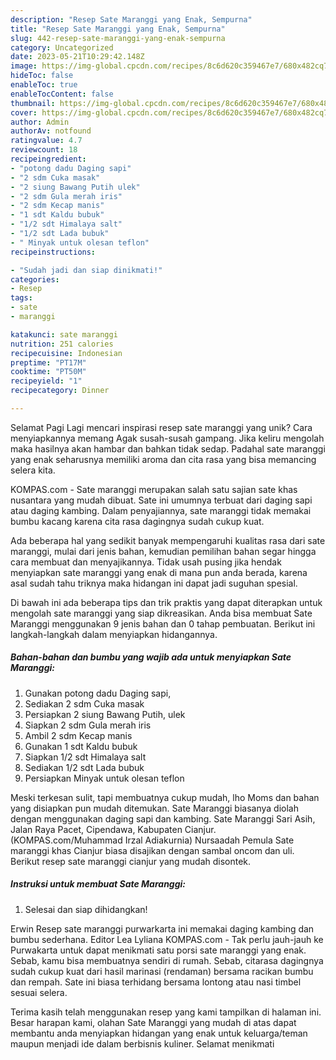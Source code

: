 ```yaml
---
description: "Resep Sate Maranggi yang Enak, Sempurna"
title: "Resep Sate Maranggi yang Enak, Sempurna"
slug: 442-resep-sate-maranggi-yang-enak-sempurna
category: Uncategorized
date: 2023-05-21T10:29:42.148Z
image: https://img-global.cpcdn.com/recipes/8c6d620c359467e7/680x482cq70/sate-maranggi-foto-resep-utama.jpg
hideToc: false
enableToc: true
enableTocContent: false
thumbnail: https://img-global.cpcdn.com/recipes/8c6d620c359467e7/680x482cq70/sate-maranggi-foto-resep-utama.jpg
cover: https://img-global.cpcdn.com/recipes/8c6d620c359467e7/680x482cq70/sate-maranggi-foto-resep-utama.jpg
author: Admin
authorAv: notfound
ratingvalue: 4.7
reviewcount: 18
recipeingredient:
- "potong dadu Daging sapi"
- "2 sdm Cuka masak"
- "2 siung Bawang Putih ulek"
- "2 sdm Gula merah iris"
- "2 sdm Kecap manis"
- "1 sdt Kaldu bubuk"
- "1/2 sdt Himalaya salt"
- "1/2 sdt Lada bubuk"
- " Minyak untuk olesan teflon"
recipeinstructions:

- "Sudah jadi dan siap dinikmati!"
categories:
- Resep
tags:
- sate
- maranggi

katakunci: sate maranggi 
nutrition: 251 calories
recipecuisine: Indonesian
preptime: "PT17M"
cooktime: "PT50M"
recipeyield: "1"
recipecategory: Dinner

---
```



Selamat Pagi Lagi mencari inspirasi resep sate maranggi yang unik? Cara menyiapkannya memang Agak susah-susah gampang. Jika keliru mengolah maka hasilnya akan hambar dan bahkan tidak sedap. Padahal sate maranggi yang enak seharusnya memiliki aroma dan cita rasa yang bisa memancing selera kita.


KOMPAS.com - Sate maranggi merupakan salah satu sajian sate khas nusantara yang mudah dibuat. Sate ini umumnya terbuat dari daging sapi atau daging kambing. Dalam penyajiannya, sate maranggi tidak memakai bumbu kacang karena cita rasa dagingnya sudah cukup kuat.

Ada beberapa hal yang sedikit banyak mempengaruhi kualitas rasa dari sate maranggi, mulai dari jenis bahan, kemudian pemilihan bahan segar hingga cara membuat dan menyajikannya. Tidak usah pusing jika hendak menyiapkan sate maranggi yang enak di mana pun anda berada, karena asal sudah tahu triknya maka hidangan ini dapat jadi suguhan spesial.


Di bawah ini ada beberapa tips dan trik praktis yang dapat diterapkan untuk mengolah sate maranggi yang siap dikreasikan. Anda bisa membuat Sate Maranggi menggunakan 9 jenis bahan dan 0 tahap pembuatan. Berikut ini langkah-langkah dalam menyiapkan hidangannya.

<!--inarticleads1-->

##### Bahan-bahan dan bumbu yang wajib ada untuk menyiapkan Sate Maranggi:

1. Gunakan potong dadu Daging sapi,
1. Sediakan 2 sdm Cuka masak
1. Persiapkan 2 siung Bawang Putih, ulek
1. Siapkan 2 sdm Gula merah iris
1. Ambil 2 sdm Kecap manis
1. Gunakan 1 sdt Kaldu bubuk
1. Siapkan 1/2 sdt Himalaya salt
1. Sediakan 1/2 sdt Lada bubuk
1. Persiapkan  Minyak untuk olesan teflon


Meski terkesan sulit, tapi membuatnya cukup mudah, lho Moms dan bahan yang disiapkan pun mudah ditemukan. Sate Maranggi biasanya diolah dengan menggunakan daging sapi dan kambing. Sate Maranggi Sari Asih, Jalan Raya Pacet, Cipendawa, Kabupaten Cianjur. (KOMPAS.com/Muhammad Irzal Adiakurnia) Nursaadah Pemula Sate maranggi khas Cianjur biasa disajikan dengan sambal oncom dan uli. Berikut resep sate maranggi cianjur yang mudah disontek. 

<!--inarticleads2-->

##### Instruksi untuk membuat Sate Maranggi:


1. Selesai dan siap dihidangkan!

Erwin Resep sate maranggi purwarkarta ini memakai daging kambing dan bumbu sederhana. Editor Lea Lyliana KOMPAS.com - Tak perlu jauh-jauh ke Purwakarta untuk dapat menikmati satu porsi sate maranggi yang enak. Sebab, kamu bisa membuatnya sendiri di rumah. Sebab, citarasa dagingnya sudah cukup kuat dari hasil marinasi (rendaman) bersama racikan bumbu dan rempah. Sate ini biasa terhidang bersama lontong atau nasi timbel sesuai selera. 

Terima kasih telah menggunakan resep yang kami tampilkan di halaman ini. Besar harapan kami, olahan Sate Maranggi yang mudah di atas dapat membantu anda menyiapkan hidangan yang enak untuk keluarga/teman maupun menjadi ide dalam berbisnis kuliner. Selamat menikmati
